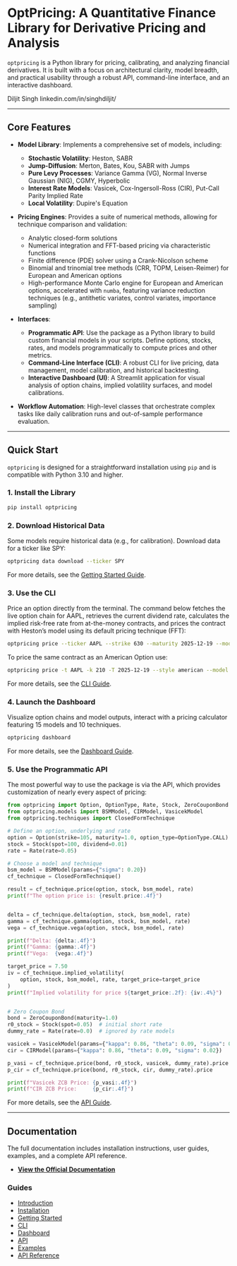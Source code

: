 # OptPricing: A Quantitative Finance Library for Derivative Pricing and Analysis

`optpricing` is a Python library for pricing, calibrating, and analyzing financial derivatives. It is built with a focus on architectural clarity, model breadth, and practical usability through a robust API, command-line interface, and an interactive dashboard.

Diljit Singh
linkedin.com/in/singhdiljit/

---

## Core Features

* **Model Library**: Implements a comprehensive set of models, including:
  * **Stochastic Volatility**: Heston, SABR
  * **Jump-Diffusion**: Merton, Bates, Kou, SABR with Jumps
  * **Pure Levy Processes**: Variance Gamma (VG), Normal Inverse Gaussian (NIG), CGMY, Hyperbolic
  * **Interest Rate Models**: Vasicek, Cox-Ingersoll-Ross (CIR), Put-Call Parity Implied Rate
  * **Local Volatility**: Dupire's Equation

* **Pricing Engines**: Provides a suite of numerical methods, allowing for technique comparison and validation:
  * Analytic closed-form solutions
  * Numerical integration and FFT-based pricing via characteristic functions
  * Finite difference (PDE) solver using a Crank-Nicolson scheme
  * Binomial and trinomial tree methods (CRR, TOPM, Leisen-Reimer) for European and American options
  * High-performance Monte Carlo engine for European and American options, accelerated with `numba`, featuring variance reduction techniques (e.g., antithetic variates, control variates, importance sampling)

* **Interfaces**:
  * **Programmatic API**: Use the package as a Python library to build custom financial models in your scripts. Define options, stocks, rates, and models programmatically to compute prices and other metrics.
  * **Command-Line Interface (CLI)**: A robust CLI for live pricing, data management, model calibration, and historical backtesting.
  * **Interactive Dashboard (UI)**: A Streamlit application for visual analysis of option chains, implied volatility surfaces, and model calibrations.

* **Workflow Automation**: High-level classes that orchestrate complex tasks like daily calibration runs and out-of-sample performance evaluation.

---

## Quick Start

`optpricing` is designed for a straightforward installation using `pip` and is compatible with Python 3.10 and higher.

### 1. Install the Library

```bash
pip install optpricing
```

### 2. Download Historical Data

Some models require historical data (e.g., for calibration). Download data for a ticker like SPY:

```bash
optpricing data download --ticker SPY
```

For more details, see the [Getting Started Guide]((guide/getting_started.md)).

### 3. Use the CLI

Price an option directly from the terminal. The command below fetches the live option chain for AAPL, retrieves the current dividend rate, calculates the implied risk-free rate from at-the-money contracts, and prices the contract with Heston’s model using its default pricing technique (FFT):

```bash
optpricing price --ticker AAPL --strike 630 --maturity 2025-12-19 --model Heston --param "rho=-0.7" --param "vol_of_vol=0.5"
```

To price the same contract as an American Option use:

```bash
optpricing price -t AAPL -k 210 -T 2025-12-19 --style american --model Heston --param "rho=-0.7" --param "vol_of_vol=0.5"
```

For more details, see the [CLI Guide]((guide/CLI.md)).

### 4. Launch the Dashboard

Visualize option chains and model outputs, interact with a pricing calculator featuring 15 models and 10 techniques.

```bash
optpricing dashboard
```

For more details, see the [Dashboard Guide]((guide/dashboard.md)).

### 5. Use the Programmatic API

The most powerful way to use the package is via the API, which provides customization of nearly every aspect of pricing:

```python
from optpricing import Option, OptionType, Rate, Stock, ZeroCouponBond
from optpricing.models import BSMModel, CIRModel, VasicekModel
from optpricing.techniques import ClosedFormTechnique

# Define an option, underlying and rate
option = Option(strike=105, maturity=1.0, option_type=OptionType.CALL)
stock = Stock(spot=100, dividend=0.01)
rate = Rate(rate=0.05)

# Choose a model and technique
bsm_model = BSMModel(params={"sigma": 0.20})
cf_technique = ClosedFormTechnique()

result = cf_technique.price(option, stock, bsm_model, rate)
print(f"The option price is: {result.price:.4f}")


delta = cf_technique.delta(option, stock, bsm_model, rate)
gamma = cf_technique.gamma(option, stock, bsm_model, rate)
vega = cf_technique.vega(option, stock, bsm_model, rate)

print(f"Delta: {delta:.4f}")
print(f"Gamma: {gamma:.4f}")
print(f"Vega:  {vega:.4f}")

target_price = 7.50
iv = cf_technique.implied_volatility(
    option, stock, bsm_model, rate, target_price=target_price
)
print(f"Implied volatility for price ${target_price:.2f}: {iv:.4%}")


# Zero Coupon Bond
bond = ZeroCouponBond(maturity=1.0)
r0_stock = Stock(spot=0.05)  # initial short rate
dummy_rate = Rate(rate=0.0)  # ignored by rate models

vasicek = VasicekModel(params={"kappa": 0.86, "theta": 0.09, "sigma": 0.02})
cir = CIRModel(params={"kappa": 0.86, "theta": 0.09, "sigma": 0.02})

p_vasi = cf_technique.price(bond, r0_stock, vasicek, dummy_rate).price
p_cir = cf_technique.price(bond, r0_stock, cir, dummy_rate).price

print(f"Vasicek ZCB Price: {p_vasi:.4f}")
print(f"CIR ZCB Price:     {p_cir:.4f}")
```

For more details, see the [API Guide]((guide/API.md)).

---

## Documentation

The full documentation includes installation instructions, user guides, examples, and a complete API reference.

* **[View the Official Documentation](https://diljit22.github.io/quantfin/)**

### Guides

* [Introduction](guide/introduction.md)
* [Installation](guide/installation.md)
* [Getting Started](guide/getting_started.md)
* [CLI](guide/CLI.md)
* [Dashboard](guide/dashboard.md)
* [API](guide/API.md)
* [Examples](guide/examples.md)
* [API Reference](reference/index.md)
